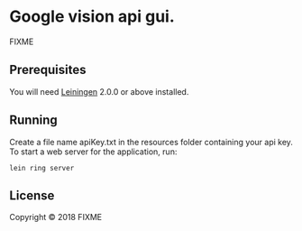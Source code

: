 # Google vision api gui.

FIXME

## Prerequisites

You will need [Leiningen][] 2.0.0 or above installed.

[leiningen]: https://github.com/technomancy/leiningen

## Running

Create a file name apiKey.txt in the resources folder containing your api key.
To start a web server for the application, run:

    lein ring server

## License

Copyright © 2018 FIXME
